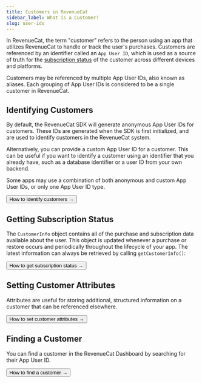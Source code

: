 ```yaml
---
title: Customers in RevenueCat
sidebar_label: What is a Customer?
slug: user-ids
---
```


In RevenueCat, the term "customer" refers to the person using an app that utilizes RevenueCat to handle or track the user's purchases. Customers are referenced by an identifier called an `App User ID`, which is used as a source of truth for the [subscription status](/customers/customer-info) of the customer across different devices and platforms.

Customers may be referenced by multiple App User IDs, also known as aliases. Each grouping of App User IDs is considered to be a single customer in RevenueCat.

## Identifying Customers

By default, the RevenueCat SDK will generate anonymous App User IDs for customers. These IDs are generated when the SDK is first initialized, and are used to identify customers in the RevenueCat system.

Alternatively, you can provide a custom App User ID for a customer. This can be useful if you want to identify a customer using an identifier that you already have, such as a database identifier or a user ID from your own backend.

Some apps may use a combination of both anonymous and custom App User IDs, or only one App User ID type.

<Button href="/docs/customers/identifying-customers">How to identify customers →</Button>

## Getting Subscription Status

The `CustomerInfo` object contains all of the purchase and subscription data available about the user. This object is updated whenever a purchase or restore occurs and periodically throughout the lifecycle of your app. The latest information can always be retrieved by calling `getCustomerInfo()`:

<Button href="/docs/customers/customer-info">How to get subscription status →</Button>

## Setting Customer Attributes

Attributes are useful for storing additional, structured information on a customer that can be referenced elsewhere.

<Button href="/docs/customers/customer-attributes">How to set customer attributes →</Button>

## Finding a Customer

You can find a customer in the RevenueCat Dashboard by searching for their App User ID.

<Button href="/docs/dashboard-and-metrics/customer-lists">How to find a customer →</Button>
